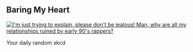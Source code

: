 ## Baring My Heart
[![I'm just trying to explain, please don't be jealous!  Man, why are all my relationships ruined by early 90's rappers?](https://imgs.xkcd.com/comics/baring_my_heart.png)](https://xkcd.com/112/ "I'm just trying to explain, please don't be jealous!  Man, why are all my relationships ruined by early 90's rappers?")

Your daily random xkcd
